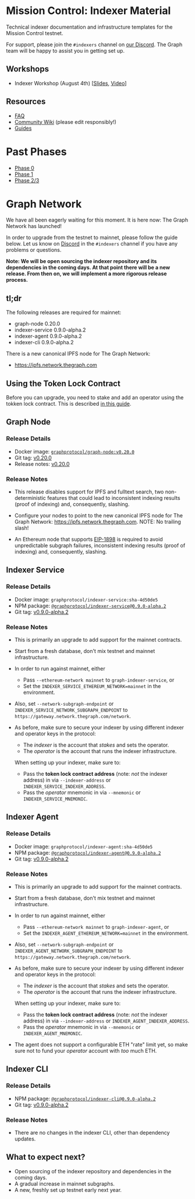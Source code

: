 # Mission Control: Indexer Material

Technical indexer documentation and infrastructure templates for the Mission Control testnet.

For support, please join the `#indexers` channel on [our
Discord](https://thegraph.com/discord). The Graph team will be happy to
assist you in getting set up.

## Workshops

- Indexer Workshop (August 4th) [[Slides](./files/indexer-workshop.pdf), [Video](https://www.youtube.com/watch?v=zRiJ_Q3EPH8)]

## Resources

- [FAQ](./faq.md)
- [Community Wiki](https://github.com/graphprotocol/mission-control-indexer/wiki) (please edit responsibly!)
- [Guides](./guides/README.md)

# Past Phases

- [Phase 0](phases/phase0.md)
- [Phase 1](phases/phase1.md)
- [Phase 2/3](phases/phase2.md)

# Graph Network

We have all been eagerly waiting for this moment. It is here now: The Graph
Network has launched!

In order to upgrade from the testnet to mainnet, please follow the guide
below. Let us know on [Discord](https://thegraph.com/discord) in the
`#indexers` channel if you have any problems or questions.

**Note: We will be open sourcing the indexer repository and its dependencies in the coming days. At that point there will be a new release. From then on, we will implement a more rigorous release process.**

## tl;dr

The following releases are required for mainnet:

- graph-node 0.20.0
- indexer-service 0.9.0-alpha.2
- indexer-agent 0.9.0-alpha.2
- indexer-cli 0.9.0-alpha.2

There is a new canonical IPFS node for The Graph Network:

* https://ipfs.network.thegraph.com

## Using the Token Lock Contract

Before you can upgrade, you need to stake and add an operator using the tokken lock contract. This is described [in this guide](https://www.notion.so/Graph-Network-Token-Lock-Contract-Guide-30992eea5f4b47c8b4c6ff7a9bc56a41).

## Graph Node

### Release Details

- Docker image: [`graphprotocol/graph-node:v0.20.0`](https://hub.docker.com/layers/graphprotocol/graph-node/v0.20.0/images/sha256-7684c4076e5ea91578bd2ff8bad659071e0f6923065632ae4a1166bff4ff8ee5?context=explore)
- Git tag: [v0.20.0](https://github.com/graphprotocol/graph-node/releases/tag/v0.20.0)
- Release notes: [v0.20.0](https://github.com/graphprotocol/graph-node/blob/master/NEWS.md#020)

### Release Notes

- This release disables support for IPFS and fulltext search, two
  non-deterministic features that could lead to inconsistent indexing results
  (proof of indexing) and, consequently, slashing.

- Configure your nodes to point to the new canonical IPFS node for The Graph
  Network: https://ipfs.network.thegraph.com. NOTE: No trailing slash!

- An Ethereum node that supports
  [EIP-1898](https://eips.ethereum.org/EIPS/eip-1898) is required to avoid
  unpredictable subgraph failures, inconsistent indexing results (proof of
  indexing) and, consequently, slashing.

## Indexer Service

### Release Details

- Docker image: `graphprotocol/indexer-service:sha-4d50de5`
- NPM package: [`@graphprotocol/indexer-service@0.9.0-alpha.2`](https://testnet.thegraph.com/npm-registry/-/web/detail/@graphprotocol/indexer-service/v/0.9.0-alpha.2)
- Git tag: [v0.9.0-alpha.2](https://github.com/graphprotocol/indexer/releases/tag/v0.9.0-alpha.2)

### Release Notes

- This is primarily an upgrade to add support for the mainnet contracts.

- Start from a fresh database, don't mix testnet and mainnet infrastructure.

- In order to run against mainnet, either
  - Pass `--ethereum-network mainnet` to `graph-indexer-service`, or
  - Set the `INDEXER_SERVICE_ETHEREUM_NETWORK=mainnet` in the environment.

- Also, set `--network-subgraph-endpoint` or
  `INDEXER_SERVICE_NETWORK_SUBGRAPH_ENDPOINT` to
  `https://gateway.network.thegraph.com/network`.

- As before, make sure to secure your indexer by using different indexer and
  operator keys in the protocol:

  - The _indexer_ is the account that _stakes_ and sets the operator.
  - The _operator_ is the account that runs the indexer infrastructure.

  When setting up your indexer, make sure to:

  - Pass the **token lock contract address** (note: _not_ the indexer address) in
    via `--indexer-address` or `INDEXER_SERVICE_INDEXER_ADDRESS`.
  - Pass the _operator_ mnemonic in via `--mnemonic` or `INDEXER_SERVICE_MNEMONIC`.

## Indexer Agent

### Release Details

- Docker image: `graphprotocol/indexer-agent:sha-4d50de5`
- NPM package: [`@graphprotocol/indexer-agent@0.9.0-alpha.2`](https://testnet.thegraph.com/npm-registry/-/web/detail/@graphprotocol/indexer-agent/v/0.9.0-alpha.2)
- Git tag: [v0.9.0-alpha.2](https://github.com/graphprotocol/indexer/releases/tag/v0.9.0-alpha.2)

### Release Notes

- This is primarily an upgrade to add support for the mainnet contracts.

- Start from a fresh database, don't mix testnet and mainnet infrastructure.

- In order to run against mainnet, either
  - Pass `--ethereum-network mainnet` to `graph-indexer-agent`, or
  - Set the `INDEXER_AGENT_ETHEREUM_NETWORK=mainnet` in the environment.

- Also, set `--network-subgraph-endpoint` or
  `INDEXER_AGENT_NETWORK_SUBGRAPH_ENDPOINT` to
  `https://gateway.network.thegraph.com/network`.

- As before, make sure to secure your indexer by using different indexer and
  operator keys in the protocol:

  - The _indexer_ is the account that _stakes_ and sets the operator.
  - The _operator_ is the account that runs the indexer infrastructure.

  When setting up your indexer, make sure to:

  - Pass the **token lock contract address** (note: _not_ the indexer
    address) in via `--indexer-address` or `INDEXER_AGENT_INDEXER_ADDRESS`.
  - Pass the _operator_ mnemonic in via `--mnemonic` or `INDEXER_AGENT_MNEMONIC`.

- The agent does not support a configurable ETH "rate" limit yet, so
  make sure not to fund your _operator_ account with _too_ much ETH.

## Indexer CLI

### Release Details

- NPM package: [`@graphprotocol/indexer-cli@0.9.0-alpha.2`](https://testnet.thegraph.com/npm-registry/-/web/detail/@graphprotocol/indexer-cli/v/0.9.0-alpha.2)
- Git tag: [v0.9.0-alpha.2](https://github.com/graphprotocol/indexer/releases/tag/v0.9.0-alpha.2)

### Release Notes

- There are no changes in the indexer CLI, other than dependency updates.

## What to expect next?

- Open sourcing of the indexer repository and dependencies in the coming days.
- A gradual increase in mainnet subgraphs.
- A new, freshly set up testnet early next year.